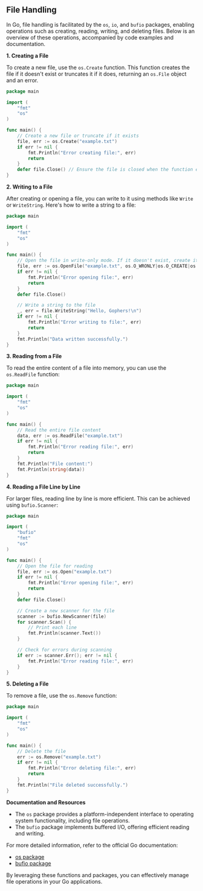 ## File Handling

In Go, file handling is facilitated by the `os`, `io`, and `bufio` packages, enabling operations such as creating, reading, writing, and deleting files. Below is an overview of these operations, accompanied by code examples and documentation.

**1. Creating a File**

To create a new file, use the `os.Create` function. This function creates the file if it doesn't exist or truncates it if it does, returning an `os.File` object and an error.

```go
package main

import (
    "fmt"
    "os"
)

func main() {
    // Create a new file or truncate if it exists
    file, err := os.Create("example.txt")
    if err != nil {
        fmt.Println("Error creating file:", err)
        return
    }
    defer file.Close() // Ensure the file is closed when the function exits
}
```

**2. Writing to a File**

After creating or opening a file, you can write to it using methods like `Write` or `WriteString`. Here's how to write a string to a file:

```go
package main

import (
    "fmt"
    "os"
)

func main() {
    // Open the file in write-only mode. If it doesn't exist, create it with permissions 0644.
    file, err := os.OpenFile("example.txt", os.O_WRONLY|os.O_CREATE|os.O_TRUNC, 0644)
    if err != nil {
        fmt.Println("Error opening file:", err)
        return
    }
    defer file.Close()

    // Write a string to the file
    _, err = file.WriteString("Hello, Gophers!\n")
    if err != nil {
        fmt.Println("Error writing to file:", err)
        return
    }
    fmt.Println("Data written successfully.")
}
```

**3. Reading from a File**

To read the entire content of a file into memory, you can use the `os.ReadFile` function:

```go
package main

import (
    "fmt"
    "os"
)

func main() {
    // Read the entire file content
    data, err := os.ReadFile("example.txt")
    if err != nil {
        fmt.Println("Error reading file:", err)
        return
    }
    fmt.Println("File content:")
    fmt.Println(string(data))
}
```

**4. Reading a File Line by Line**

For larger files, reading line by line is more efficient. This can be achieved using `bufio.Scanner`:

```go
package main

import (
    "bufio"
    "fmt"
    "os"
)

func main() {
    // Open the file for reading
    file, err := os.Open("example.txt")
    if err != nil {
        fmt.Println("Error opening file:", err)
        return
    }
    defer file.Close()

    // Create a new scanner for the file
    scanner := bufio.NewScanner(file)
    for scanner.Scan() {
        // Print each line
        fmt.Println(scanner.Text())
    }

    // Check for errors during scanning
    if err := scanner.Err(); err != nil {
        fmt.Println("Error reading file:", err)
    }
}
```

**5. Deleting a File**

To remove a file, use the `os.Remove` function:

```go
package main

import (
    "fmt"
    "os"
)

func main() {
    // Delete the file
    err := os.Remove("example.txt")
    if err != nil {
        fmt.Println("Error deleting file:", err)
        return
    }
    fmt.Println("File deleted successfully.")
}
```

**Documentation and Resources**

- The `os` package provides a platform-independent interface to operating system functionality, including file operations.
- The `bufio` package implements buffered I/O, offering efficient reading and writing.

For more detailed information, refer to the official Go documentation:

- [os package](https://pkg.go.dev/os)
- [bufio package](https://pkg.go.dev/bufio)

By leveraging these functions and packages, you can effectively manage file operations in your Go applications.
